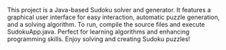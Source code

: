 This project is a Java-based Sudoku solver and generator. It features a graphical user interface for easy interaction, automatic puzzle generation, and a solving algorithm. To run, compile the source files and execute SudokuApp.java. Perfect for learning algorithms and enhancing programming skills. Enjoy solving and creating Sudoku puzzles!
